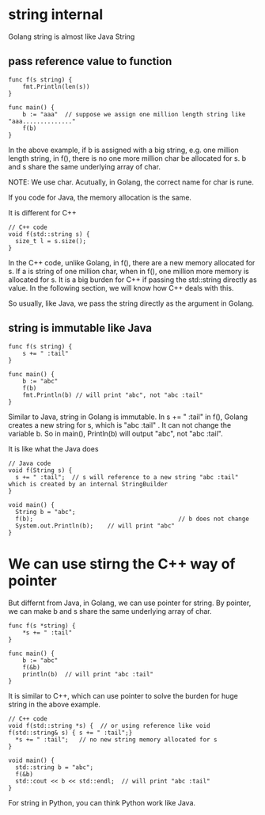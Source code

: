 
# string internal

Golang string is almost like Java String

## pass reference value to function

```
func f(s string) {
	fmt.Println(len(s))
}

func main() {
	b := "aaa"	// suppose we assign one million length string like "aaa.............."
	f(b)
}
```

In the above example, if b is assigned with a big string, e.g. one million length string, in f(), there is no one more million char be allocated for s. b and s share the same underlying array of char.

NOTE: We use char. Acutually, in Golang, the correct name for char is rune. 

If you code for Java, the memory allocation is the same.

It is different for C++
```
// C++ code
void f(std::string s) {
  size_t l = s.size();
}
```
In the C++ code, unlike Golang, in f(), there are a new memory allocated for s. If a is string of one million char, when in f(), one million more memory is allocated for s. It is a big burden for C++ if passing the std::string directly as value. In the following section, we will know how C++ deals with this.

So usually, like Java, we pass the string directly as the argument in Golang.

## string is immutable like Java
```
func f(s string) {
	s += " :tail"
}

func main() {
	b := "abc"
	f(b)
	fmt.Println(b) // will print "abc", not "abc :tail"
}
```

Similar to Java, string in Golang is immutable. In s += " :tail" in f(), Golang creates a new string for s, which is "abc :tail" . It can not change the variable b. So in main(), Println(b) will output "abc", not "abc :tail".

It is like what the Java does
```
// Java code
void f(String s) {
  s += " :tail";  // s will reference to a new string "abc :tail" which is created by an internal StringBuilder
}

void main() {
  String b = "abc";
  f(b);											// b does not change
  System.out.Println(b);    // will print "abc"
}
```

# We can use stirng the C++ way of pointer

But differnt from Java, in Golang, we can use pointer for string. By pointer, we can make b and s share the same underlying array of char.

```
func f(s *string) {
	*s += " :tail"
}

func main() {
	b := "abc"
	f(&b)
	println(b) 	// will print "abc :tail"
}
```

It is similar to C++, which can use pointer to solve the burden for huge string in the above example.
```
// C++ code
void f(std::string *s) {  // or using reference like void f(std::string& s) { s += " :tail";}
  *s += " :tail";	// no new string memory allocated for s
}

void main() {
  std::string b = "abc";
  f(&b)
  std::cout << b << std::endl;  // will print "abc :tail"
}
```

For string in Python, you can think Python work like Java.